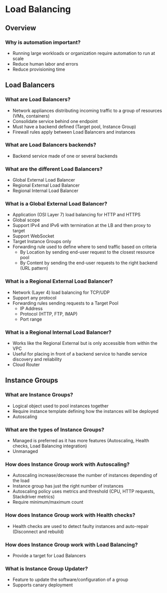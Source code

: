 # Load Balancing

## Overview
### Why is automation important?
 - Running large workloads or organization require automation to run at scale
 - Reduce human labor and errors
 - Reduce provisioning time

## Load Balancers
### What are Load Balancers?
 - Network appliances distributing incoming traffic to a group of resources (VMs, containers)
 - Consolidate service behind one endpoint
 - Must have a backend defined (Target pool, Instance Group)
 - Firewall rules apply between Load Balancers and instances

### What are Load Balancers backends?
 - Backend service made of one or several backends

### What are the different Load Balancers?
 - Global External Load Balancer
 - Regional External Load Balancer
 - Regional Internal Load Balancer

### What is a Global External Load Balancer?
 - Application (OSI Layer 7) load balancing for HTTP and HTTPS
 - Global scope
 - Support IPv4 and IPv6 with termination at the LB and then proxy to target
 - Support WebSocket
 - Target Instance Groups only
 - Forwarding rule used to define where to send traffic based on criteria
   - By Location by sending end-user request to the closest resource pool
   - By Content by sending the end-user requests to the right backend (URL pattern)

### What is a Regional External Load Balancer?
 - Network (Layer 4) load balancing for TCP/UDP
 - Support any protocol
 - Forwarding rules sending requests to a Target Pool
   - IP Address
   - Protocol (HTTP, FTP, IMAP)
   - Port range

### What is a Regional Internal Load Balancer?
 - Works like the Regional External but is only accessible from within the VPC
 - Useful for placing in front of a backend service to handle service discovery and reliability
 - Cloud Router

## Instance Groups

### What are Instance Groups?
 - Logical object used to pool instances together
 - Require instance template defining how the instances will be deployed
 - Autoscaling

### What are the types of Instance Groups?
 - Managed is preferred as it has more features (Autoscaling, Health checks, Load Balancing integration)
 - Unmanaged

### How does Instance Group work with Autoscaling?
 - Autoscaling increase/decrease the number of instances depending of the load
 - Instance group has just the right number of instances
 - Autoscaling policy uses metrics and threshold (CPU, HTTP requests, Stackdriver metrics)
 - Require minimum/maximum count

### How does Instance Group work with Health checks?
 - Health checks are used to detect faulty instances and auto-repair (Disconnect and rebuild)

### How does Instance Group work with Load Balancing?
 - Provide a target for Load Balancers

### What is Instance Group Updater?
 - Feature to update the software/configuration of a group
 - Supports canary deployment
